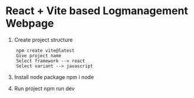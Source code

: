 # React + Vite based Logmanagement Webpage 

1) Create project structure

```
    npm create vite@latest
    Give project name
    Select framework --> react
    Select variant --> javascript
```

3) Install node package
  npm i node

4) Run project
   npm run dev
   

